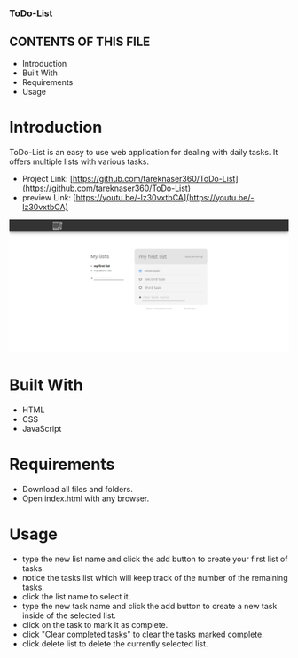 ### ToDo-List
## CONTENTS OF THIS FILE

 * Introduction
 * Built With
 * Requirements
 * Usage
 



# Introduction

ToDo-List is an easy to use web application for dealing with daily tasks. 
It offers multiple lists with various tasks.
- Project Link: [https://github.com/tareknaser360/ToDo-List](https://github.com/tareknaser360/ToDo-List)
- preview Link: [https://youtu.be/-lz30vxtbCA](https://youtu.be/-lz30vxtbCA)

![Preview image](/img/preview.jpg)

# Built With

* HTML
* CSS
* JavaScript


# Requirements
- Download all files and folders.
- Open index.html with any browser.


# Usage

- type the new list name and click the add button to create your first list of tasks.
- notice the tasks list which will keep track of the number of the remaining tasks.
- click the list name to select it.
- type the new task name and click the add button to create a new task inside of the selected list.
- click on the task to mark it as complete.
- click "Clear completed tasks" to clear the tasks marked complete.
- click delete list to delete the currently selected list.




